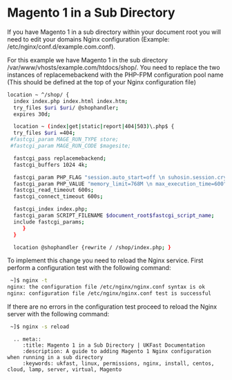 # Magento 1 in a Sub Directory

If you have Magento 1 in a sub directory within your document root you will need to edit your domains Nginx configuration (Example: /etc/nginx/conf.d/example.com.conf). 

For this example we have Magento 1 in the sub directory /var/www/vhosts/example.com/htdocs/shop/. You need to replace the two instances of replacemebackend with the PHP-FPM configuration pool name (This should be defined at the top of your Nginx configuration file) 

```bash
location ~ ^/shop/ {
  index index.php index.html index.htm;
  try_files $uri $uri/ @shophandler;
  expires 30d;

  location ~ (index|get|static|report|404|503)\.php$ {
  try_files $uri =404;
 #fastcgi_param MAGE_RUN_TYPE store;
 #fastcgi_param MAGE_RUN_CODE $magesite;

  fastcgi_pass replacemebackend;
  fastcgi_buffers 1024 4k;

  fastcgi_param PHP_FLAG "session.auto_start=off \n suhosin.session.cryptua=off";
  fastcgi_param PHP_VALUE "memory_limit=768M \n max_execution_time=600";
  fastcgi_read_timeout 600s;
  fastcgi_connect_timeout 600s;

  fastcgi_index index.php;
  fastcgi_param SCRIPT_FILENAME $document_root$fastcgi_script_name;
  include fastcgi_params;
     }
  }

  location @shophandler {rewrite / /shop/index.php; }
```

To implement this change you need to reload the Nginx service. First perform a configuration test with the following command:

```bash
 ~]$ nginx -t
nginx: the configuration file /etc/nginx/nginx.conf syntax is ok
nginx: configuration file /etc/nginx/nginx.conf test is successful
```

If there are no errors in the configuration test proceed to reload the Nginx server with the following command:

```bash
 ~]$ nginx -s reload
```

```eval_rst
  .. meta::
     :title: Magento 1 in a Sub Directory | UKFast Documentation
     :description: A guide to adding Magento 1 Nginx configuration when running in a sub directory
     :keywords: ukfast, linux, permissions, nginx, install, centos, cloud, lamp, server, virtual, Magento
